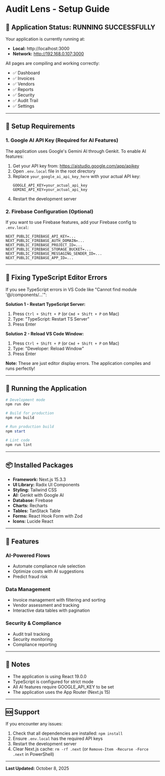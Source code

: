 # Audit Lens - Setup Guide

## 🎉 Application Status: RUNNING SUCCESSFULLY

Your application is currently running at:
- **Local:** http://localhost:3000
- **Network:** http://192.168.0.107:3000

All pages are compiling and working correctly:
- ✅ Dashboard
- ✅ Invoices  
- ✅ Vendors
- ✅ Reports
- ✅ Security
- ✅ Audit Trail
- ✅ Settings

---

## 🔧 Setup Requirements

### 1. Google AI API Key (Required for AI Features)

The application uses Google's Gemini AI through Genkit. To enable AI features:

1. Get your API key from: https://aistudio.google.com/app/apikey
2. Open `.env.local` file in the root directory
3. Replace `your_google_ai_api_key_here` with your actual API key:
   ```
   GOOGLE_API_KEY=your_actual_api_key
   GEMINI_API_KEY=your_actual_api_key
   ```
4. Restart the development server

### 2. Firebase Configuration (Optional)

If you want to use Firebase features, add your Firebase config to `.env.local`:
```
NEXT_PUBLIC_FIREBASE_API_KEY=...
NEXT_PUBLIC_FIREBASE_AUTH_DOMAIN=...
NEXT_PUBLIC_FIREBASE_PROJECT_ID=...
NEXT_PUBLIC_FIREBASE_STORAGE_BUCKET=...
NEXT_PUBLIC_FIREBASE_MESSAGING_SENDER_ID=...
NEXT_PUBLIC_FIREBASE_APP_ID=...
```

---

## 🐛 Fixing TypeScript Editor Errors

If you see TypeScript errors in VS Code like "Cannot find module '@/components/...'":

**Solution 1 - Restart TypeScript Server:**
1. Press `Ctrl + Shift + P` (or `Cmd + Shift + P` on Mac)
2. Type: "TypeScript: Restart TS Server"
3. Press Enter

**Solution 2 - Reload VS Code Window:**
1. Press `Ctrl + Shift + P` (or `Cmd + Shift + P` on Mac)
2. Type: "Developer: Reload Window"
3. Press Enter

**Note:** These are just editor display errors. The application compiles and runs perfectly!

---

## 🚀 Running the Application

```powershell
# Development mode
npm run dev

# Build for production
npm run build

# Run production build
npm start

# Lint code
npm run lint
```

---

## 📦 Installed Packages

- **Framework:** Next.js 15.3.3
- **UI Library:** Radix UI Components
- **Styling:** Tailwind CSS
- **AI:** Genkit with Google AI
- **Database:** Firebase
- **Charts:** Recharts
- **Tables:** TanStack Table
- **Forms:** React Hook Form with Zod
- **Icons:** Lucide React

---

## 🎨 Features

### AI-Powered Flows
- Automate compliance rule selection
- Optimize costs with AI suggestions
- Predict fraud risk

### Data Management
- Invoice management with filtering and sorting
- Vendor assessment and tracking
- Interactive data tables with pagination

### Security & Compliance
- Audit trail tracking
- Security monitoring
- Compliance reporting

---

## 📝 Notes

- The application is using React 19.0.0
- TypeScript is configured for strict mode
- All AI features require GOOGLE_API_KEY to be set
- The application uses the App Router (Next.js 15)

---

## 🆘 Support

If you encounter any issues:
1. Check that all dependencies are installed: `npm install`
2. Ensure `.env.local` has the required API keys
3. Restart the development server
4. Clear Next.js cache: `rm -rf .next` (or `Remove-Item -Recurse -Force .next` in PowerShell)

---

**Last Updated:** October 8, 2025
